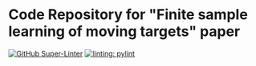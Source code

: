# Code Repository for "Finite sample learning of moving targets" paper
[![GitHub Super-Linter](https://github.com/super-linter/super-linter/actions/workflows/ci.yml/badge.svg)](https://github.com/marketplace/actions/super-linter)
[![linting: pylint](https://img.shields.io/badge/linting-pylint-yellowgreen)](https://github.com/pylint-dev/pylint)


